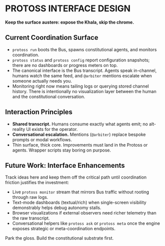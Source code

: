 # PROTOSS INTERFACE DESIGN

**Keep the surface austere: expose the Khala, skip the chrome.**

## Current Coordination Surface

- `protoss run` boots the Bus, spawns constitutional agents, and monitors coordination.
- `protoss status` and `protoss config` report configuration snapshots; there are no dashboards or progress meters on top.
- The canonical interface is the Bus transcript. Agents speak in-channel, humans watch the same feed, and `@arbiter` mentions escalate when someone actually needs you.
- Monitoring right now means tailing logs or querying stored channel history. There is intentionally no visualization layer between the human and the constitutional conversation.

## Interaction Principles

- **Shared transcript.** Humans consume exactly what agents emit; no alt-reality UI exists for the operator.
- **Conversational escalation.** Mentions (`@arbiter`) replace bespoke prompts or modal workflows.
- Thin surface, thick core. Improvements must land in the Protoss or agents. Wrapper scripts stay boring on purpose.

## Future Work: Interface Enhancements

Track ideas here and keep them off the critical path until coordination friction justifies the investment:
- Live `protoss monitor` stream that mirrors Bus traffic without rooting through raw logs.
- Text-mode dashboards (textual/rich) when single-screen visibility demonstrably helps debug autonomy stalls.
- Browser visualizations if external observers need richer telemetry than the raw transcript.
- Conversational helpers like `protoss ask` or `protoss meta` once the engine exposes strategic or meta-coordination endpoints.

Park the gloss. Build the constitutional substrate first.
